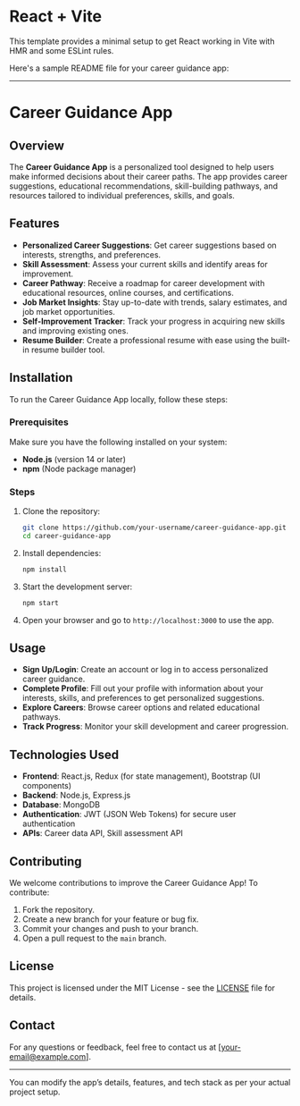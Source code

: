 # React + Vite

This template provides a minimal setup to get React working in Vite with HMR and some ESLint rules.

Here's a sample README file for your career guidance app:

---

# Career Guidance App

## Overview

The **Career Guidance App** is a personalized tool designed to help users make informed decisions about their career paths. The app provides career suggestions, educational recommendations, skill-building pathways, and resources tailored to individual preferences, skills, and goals.

## Features

* **Personalized Career Suggestions**: Get career suggestions based on interests, strengths, and preferences.
* **Skill Assessment**: Assess your current skills and identify areas for improvement.
* **Career Pathway**: Receive a roadmap for career development with educational resources, online courses, and certifications.
* **Job Market Insights**: Stay up-to-date with trends, salary estimates, and job market opportunities.
* **Self-Improvement Tracker**: Track your progress in acquiring new skills and improving existing ones.
* **Resume Builder**: Create a professional resume with ease using the built-in resume builder tool.

## Installation

To run the Career Guidance App locally, follow these steps:

### Prerequisites

Make sure you have the following installed on your system:

* **Node.js** (version 14 or later)
* **npm** (Node package manager)

### Steps

1. Clone the repository:

   ```bash
   git clone https://github.com/your-username/career-guidance-app.git
   cd career-guidance-app
   ```

2. Install dependencies:

   ```bash
   npm install
   ```

3. Start the development server:

   ```bash
   npm start
   ```

4. Open your browser and go to `http://localhost:3000` to use the app.

## Usage

* **Sign Up/Login**: Create an account or log in to access personalized career guidance.
* **Complete Profile**: Fill out your profile with information about your interests, skills, and preferences to get personalized suggestions.
* **Explore Careers**: Browse career options and related educational pathways.
* **Track Progress**: Monitor your skill development and career progression.

## Technologies Used

* **Frontend**: React.js, Redux (for state management), Bootstrap (UI components)
* **Backend**: Node.js, Express.js
* **Database**: MongoDB
* **Authentication**: JWT (JSON Web Tokens) for secure user authentication
* **APIs**: Career data API, Skill assessment API

## Contributing

We welcome contributions to improve the Career Guidance App! To contribute:

1. Fork the repository.
2. Create a new branch for your feature or bug fix.
3. Commit your changes and push to your branch.
4. Open a pull request to the `main` branch.

## License

This project is licensed under the MIT License - see the [LICENSE](LICENSE) file for details.

## Contact

For any questions or feedback, feel free to contact us at \[[your-email@example.com](mailto:swayampande500@gmail.com)].

---

You can modify the app’s details, features, and tech stack as per your actual project setup.
